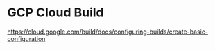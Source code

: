 # GCP Cloud Build
https://cloud.google.com/build/docs/configuring-builds/create-basic-configuration
